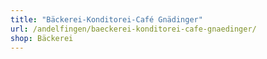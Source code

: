 ```yaml
---
title: "Bäckerei-Konditorei-Café Gnädinger"
url: /andelfingen/baeckerei-konditorei-cafe-gnaedinger/
shop: Bäckerei
---
```


